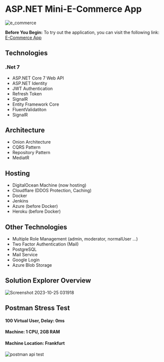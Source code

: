 # ASP.NET Mini-E-Commerce App

![e_commerce](https://github.com/umutsobe/E-Commerce-ASP.Net-Core-7/assets/120561448/d721ce15-c106-4d6b-9772-b73271688d03)

**Before You Begin:** To try out the application, you can visit the following link: [E-Commerce App](https://ecommercesobe.site)

## Technologies

### .Net 7

- ASP.NET Core 7 Web API
- ASP.NET Identity
- JWT Authentication
- Refresh Token
- SignalR
- Entity Framework Core
- FluentValidatiton
- SignalR

## Architecture

- Onion Architecture
- CQRS Pattern
- Repository Pattern
- MediatR

## Hosting

- DigitalOcean Machine (now hosting)
- Cloudflare (DDOS Protection, Caching)
- Docker
- Jenkins
- Azure (before Docker)
- Heroku (before Docker)

## Other Technologies

- Multiple Role Management (admin, moderator, normalUser ...)
- Two Factor Authentication (Mail)
- PostgreSQL
- Mail Service
- Google Login
- Azure Blob Storage

## Solution Explorer Overview

![Screenshot 2023-10-25 031918](https://github.com/umutsobe/E-Commerce-ASP.Net-Core-7/assets/120561448/9aa36e16-e050-41ab-b902-b84dbd2a7d49)

## Postman Stress Test

#### 100 Virtual User, Delay: 0ms

#### Machine: 1 CPU, 2GB RAM

#### Machine Location: Frankfurt

![postman api test](https://github.com/umutsobe/E-Commerce-ASP.Net-Core-7/assets/120561448/20fde2be-4674-4c44-b604-2a0a73991dcb)
